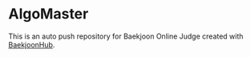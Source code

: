 # AlgoMaster
This is an auto push repository for Baekjoon Online Judge created with [BaekjoonHub](https://github.com/BaekjoonHub/BaekjoonHub).
